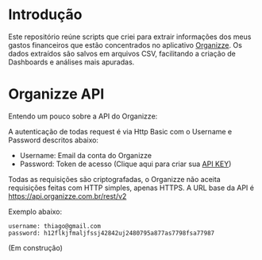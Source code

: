 # Introdução
Este repositório reúne scripts que criei para extrair informações dos meus gastos financeiros que estão concentrados no aplicativo [Organizze](https://www.organizze.com.br/). Os dados extraídos são salvos em arquivos CSV, facilitando a criação de Dashboards e análises mais apuradas.

# Organizze API
Entendo um pouco sobre a API do Organizze:

A autenticação de todas request é via Http Basic com o Username e Password descritos abaixo:
- Username: Email da conta do Organizze
- Password: Token de acesso (Clique aqui para criar sua [API KEY](https://app.organizze.com.br/configuracoes/api-keys))

Todas as requisições são criptografadas, o Organizze não aceita requisições feitas com HTTP simples, apenas HTTPS.
A URL base da API é https://api.organizze.com.br/rest/v2

Exemplo abaixo:
```
username: thiago@gmail.com
password: h12flkjfmaljfssj42842uj2480795a877as7798fsa77987
```

(Em construção)
